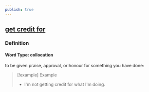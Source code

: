 ```yaml
---
publish: true
---
```


## [get credit for](https://dictionary.cambridge.org/dictionary/english/get-credit-for)

### Definition
#### Word Type: collocation
to be given praise, approval, or honour for something you have done:

>[!example] Example
> - I'm not getting credit for what I'm doing.
